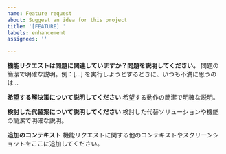 ```yaml
---
name: Feature request
about: Suggest an idea for this project
title: '[FEATURE] '
labels: enhancement
assignees: ''

---
```


**機能リクエストは問題に関連していますか？問題を説明してください。**
問題の簡潔で明確な説明。例：[...] を実行しようとするときに、いつも不満に思うのは...

**希望する解決策について説明してください**
希望する動作の簡潔で明確な説明。

**検討した代替案について説明してください**
検討した代替ソリューションや機能の簡潔で明確な説明。

**追加のコンテキスト**
機能リクエストに関する他のコンテキストやスクリーンショットをここに追加してください。